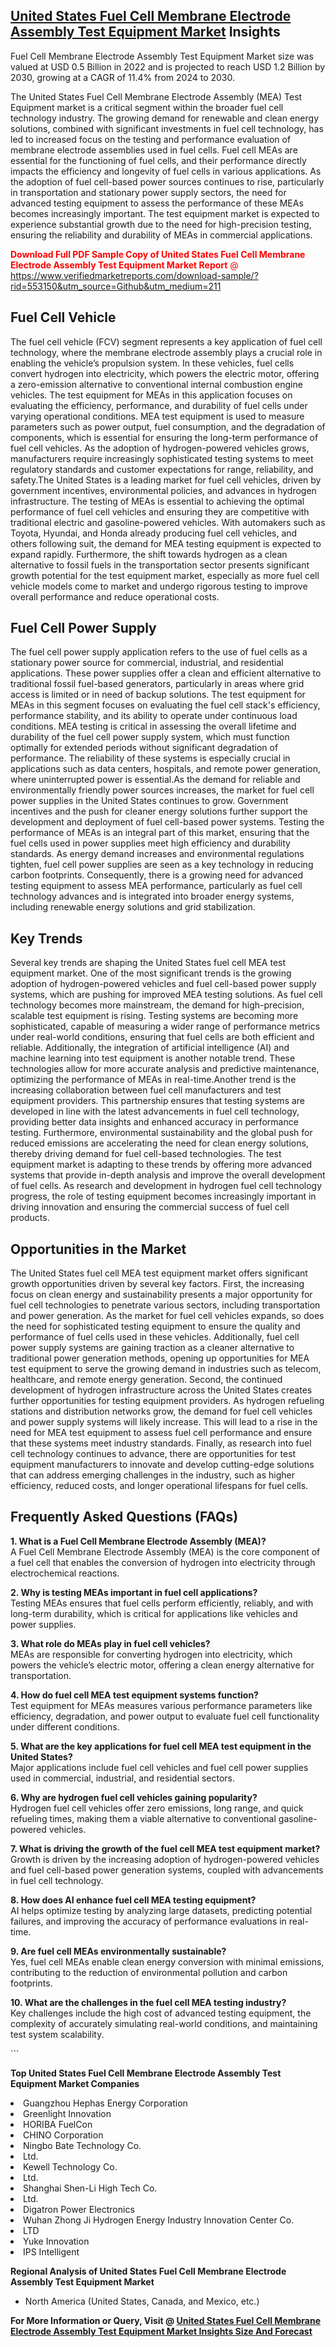 <h2><a href="https://www.verifiedmarketreports.com/download-sample/?rid=553150&amp;utm_source=Github&amp;utm_medium=211" target="_blank">United States Fuel Cell Membrane Electrode Assembly Test Equipment Market</a> Insights</h2><p>Fuel Cell Membrane Electrode Assembly Test Equipment Market size was valued at USD 0.5 Billion in 2022 and is projected to reach USD 1.2 Billion by 2030, growing at a CAGR of 11.4% from 2024 to 2030.</p><p><p>The United States Fuel Cell Membrane Electrode Assembly (MEA) Test Equipment market is a critical segment within the broader fuel cell technology industry. The growing demand for renewable and clean energy solutions, combined with significant investments in fuel cell technology, has led to increased focus on the testing and performance evaluation of membrane electrode assemblies used in fuel cells. Fuel cell MEAs are essential for the functioning of fuel cells, and their performance directly impacts the efficiency and longevity of fuel cells in various applications. As the adoption of fuel cell-based power sources continues to rise, particularly in transportation and stationary power supply sectors, the need for advanced testing equipment to assess the performance of these MEAs becomes increasingly important. The test equipment market is expected to experience substantial growth due to the need for high-precision testing, ensuring the reliability and durability of MEAs in commercial applications. <p><span class=""><span style="color: #ff0000;"><strong>Download Full PDF Sample Copy of United States Fuel Cell Membrane Electrode Assembly Test Equipment Market Report</strong> @ </span><a href="https://www.verifiedmarketreports.com/download-sample/?rid=553150&amp;utm_source=Github&amp;utm_medium=211" target="_blank">https://www.verifiedmarketreports.com/download-sample/?rid=553150&amp;utm_source=Github&amp;utm_medium=211</a></span></p></p><h2>Fuel Cell Vehicle</h2><p>The fuel cell vehicle (FCV) segment represents a key application of fuel cell technology, where the membrane electrode assembly plays a crucial role in enabling the vehicle’s propulsion system. In these vehicles, fuel cells convert hydrogen into electricity, which powers the electric motor, offering a zero-emission alternative to conventional internal combustion engine vehicles. The test equipment for MEAs in this application focuses on evaluating the efficiency, performance, and durability of fuel cells under varying operational conditions. MEA test equipment is used to measure parameters such as power output, fuel consumption, and the degradation of components, which is essential for ensuring the long-term performance of fuel cell vehicles. As the adoption of hydrogen-powered vehicles grows, manufacturers require increasingly sophisticated testing systems to meet regulatory standards and customer expectations for range, reliability, and safety.The United States is a leading market for fuel cell vehicles, driven by government incentives, environmental policies, and advances in hydrogen infrastructure. The testing of MEAs is essential to achieving the optimal performance of fuel cell vehicles and ensuring they are competitive with traditional electric and gasoline-powered vehicles. With automakers such as Toyota, Hyundai, and Honda already producing fuel cell vehicles, and others following suit, the demand for MEA testing equipment is expected to expand rapidly. Furthermore, the shift towards hydrogen as a clean alternative to fossil fuels in the transportation sector presents significant growth potential for the test equipment market, especially as more fuel cell vehicle models come to market and undergo rigorous testing to improve overall performance and reduce operational costs. <h2>Fuel Cell Power Supply</h2><p>The fuel cell power supply application refers to the use of fuel cells as a stationary power source for commercial, industrial, and residential applications. These power supplies offer a clean and efficient alternative to traditional fossil fuel-based generators, particularly in areas where grid access is limited or in need of backup solutions. The test equipment for MEAs in this segment focuses on evaluating the fuel cell stack's efficiency, performance stability, and its ability to operate under continuous load conditions. MEA testing is critical in assessing the overall lifetime and durability of the fuel cell power supply system, which must function optimally for extended periods without significant degradation of performance. The reliability of these systems is especially crucial in applications such as data centers, hospitals, and remote power generation, where uninterrupted power is essential.As the demand for reliable and environmentally friendly power sources increases, the market for fuel cell power supplies in the United States continues to grow. Government incentives and the push for cleaner energy solutions further support the development and deployment of fuel cell-based power systems. Testing the performance of MEAs is an integral part of this market, ensuring that the fuel cells used in power supplies meet high efficiency and durability standards. As energy demand increases and environmental regulations tighten, fuel cell power supplies are seen as a key technology in reducing carbon footprints. Consequently, there is a growing need for advanced testing equipment to assess MEA performance, particularly as fuel cell technology advances and is integrated into broader energy systems, including renewable energy solutions and grid stabilization.<h2>Key Trends</h2><p>Several key trends are shaping the United States fuel cell MEA test equipment market. One of the most significant trends is the growing adoption of hydrogen-powered vehicles and fuel cell-based power supply systems, which are pushing for improved MEA testing solutions. As fuel cell technology becomes more mainstream, the demand for high-precision, scalable test equipment is rising. Testing systems are becoming more sophisticated, capable of measuring a wider range of performance metrics under real-world conditions, ensuring that fuel cells are both efficient and reliable. Additionally, the integration of artificial intelligence (AI) and machine learning into test equipment is another notable trend. These technologies allow for more accurate analysis and predictive maintenance, optimizing the performance of MEAs in real-time.Another trend is the increasing collaboration between fuel cell manufacturers and test equipment providers. This partnership ensures that testing systems are developed in line with the latest advancements in fuel cell technology, providing better data insights and enhanced accuracy in performance testing. Furthermore, environmental sustainability and the global push for reduced emissions are accelerating the need for clean energy solutions, thereby driving demand for fuel cell-based technologies. The test equipment market is adapting to these trends by offering more advanced systems that provide in-depth analysis and improve the overall development of fuel cells. As research and development in hydrogen fuel cell technology progress, the role of testing equipment becomes increasingly important in driving innovation and ensuring the commercial success of fuel cell products.<h2>Opportunities in the Market</h2><p>The United States fuel cell MEA test equipment market offers significant growth opportunities driven by several key factors. First, the increasing focus on clean energy and sustainability presents a major opportunity for fuel cell technologies to penetrate various sectors, including transportation and power generation. As the market for fuel cell vehicles expands, so does the need for sophisticated testing equipment to ensure the quality and performance of fuel cells used in these vehicles. Additionally, fuel cell power supply systems are gaining traction as a cleaner alternative to traditional power generation methods, opening up opportunities for MEA test equipment to serve the growing demand in industries such as telecom, healthcare, and remote energy generation. Second, the continued development of hydrogen infrastructure across the United States creates further opportunities for testing equipment providers. As hydrogen refueling stations and distribution networks grow, the demand for fuel cell vehicles and power supply systems will likely increase. This will lead to a rise in the need for MEA test equipment to assess fuel cell performance and ensure that these systems meet industry standards. Finally, as research into fuel cell technology continues to advance, there are opportunities for test equipment manufacturers to innovate and develop cutting-edge solutions that can address emerging challenges in the industry, such as higher efficiency, reduced costs, and longer operational lifespans for fuel cells.<h2>Frequently Asked Questions (FAQs)</h2><p><strong>1. What is a Fuel Cell Membrane Electrode Assembly (MEA)?</strong><br> A Fuel Cell Membrane Electrode Assembly (MEA) is the core component of a fuel cell that enables the conversion of hydrogen into electricity through electrochemical reactions. </p><p><strong>2. Why is testing MEAs important in fuel cell applications?</strong><br> Testing MEAs ensures that fuel cells perform efficiently, reliably, and with long-term durability, which is critical for applications like vehicles and power supplies. </p><p><strong>3. What role do MEAs play in fuel cell vehicles?</strong><br> MEAs are responsible for converting hydrogen into electricity, which powers the vehicle’s electric motor, offering a clean energy alternative for transportation. </p><p><strong>4. How do fuel cell MEA test equipment systems function?</strong><br> Test equipment for MEAs measures various performance parameters like efficiency, degradation, and power output to evaluate fuel cell functionality under different conditions. </p><p><strong>5. What are the key applications for fuel cell MEA test equipment in the United States?</strong><br> Major applications include fuel cell vehicles and fuel cell power supplies used in commercial, industrial, and residential sectors. </p><p><strong>6. Why are hydrogen fuel cell vehicles gaining popularity?</strong><br> Hydrogen fuel cell vehicles offer zero emissions, long range, and quick refueling times, making them a viable alternative to conventional gasoline-powered vehicles. </p><p><strong>7. What is driving the growth of the fuel cell MEA test equipment market?</strong><br> Growth is driven by the increasing adoption of hydrogen-powered vehicles and fuel cell-based power generation systems, coupled with advancements in fuel cell technology. </p><p><strong>8. How does AI enhance fuel cell MEA testing equipment?</strong><br> AI helps optimize testing by analyzing large datasets, predicting potential failures, and improving the accuracy of performance evaluations in real-time. </p><p><strong>9. Are fuel cell MEAs environmentally sustainable?</strong><br> Yes, fuel cell MEAs enable clean energy conversion with minimal emissions, contributing to the reduction of environmental pollution and carbon footprints. </p><p><strong>10. What are the challenges in the fuel cell MEA testing industry?</strong><br> Key challenges include the high cost of advanced testing equipment, the complexity of accurately simulating real-world conditions, and maintaining test system scalability. </p>```</p><p><strong>Top United States Fuel Cell Membrane Electrode Assembly Test Equipment Market Companies</strong></p><div data-test-id=""><p><li>Guangzhou Hephas Energy Corporation</li><li> Greenlight Innovation</li><li> HORIBA FuelCon</li><li> CHINO Corporation</li><li> Ningbo Bate Technology Co.</li><li> Ltd.</li><li> Kewell Technology Co.</li><li> Ltd.</li><li> Shanghai Shen-Li High Tech Co.</li><li>Ltd.</li><li> Digatron Power Electronics</li><li> Wuhan Zhong Ji Hydrogen Energy Industry Innovation Center Co.</li><li> LTD</li><li> Yuke Innovation</li><li> IPS Intelligent</li></p><div><strong>Regional Analysis of&nbsp;United States Fuel Cell Membrane Electrode Assembly Test Equipment Market</strong></div><ul><li dir="ltr"><p dir="ltr">North America&nbsp;(United States, Canada, and Mexico, etc.)</p></li></ul><p><strong>For More Information or Query, Visit @&nbsp;</strong><strong><a href="https://www.verifiedmarketreports.com/product/fuel-cell-membrane-electrode-assembly-test-equipment-market/?utm_source=Github&amp;utm_medium=211" target="_blank">United States Fuel Cell Membrane Electrode Assembly Test Equipment Market Insights Size And Forecast</a></strong></p></div>
